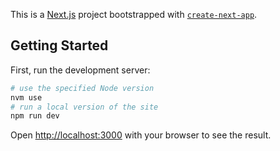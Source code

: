 This is a [Next.js](https://nextjs.org/) project bootstrapped with [`create-next-app`](https://github.com/vercel/next.js/tree/canary/packages/create-next-app).

## Getting Started

First, run the development server:

```bash
# use the specified Node version
nvm use
# run a local version of the site
npm run dev
```

Open [http://localhost:3000](http://localhost:3000) with your browser to see the result.

